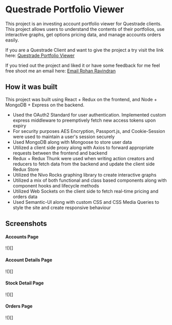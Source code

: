 # Questrade Portfolio Viewer

This project is an investing account portfolio viewer for Questrade clients. This project allows users to understand the contents of their portfolios, use interactive graphs, get options pricing data, and manage accounts orders easily.

If you are a Questrade Client and want to give the project a try visit the link here: [Questrade Portfolio Viewer](https://questrade-portfolio-view.herokuapp.com/)

If you tried out the project and liked it or have some feedback for me feel free shoot me an email here: [Email Rohan Ravindran](mailto:r8ravind@uwaterloo.ca?subject=Questrade%20Portfolio%20Viewer)

## How it was built

This project was built using React + Redux on the frontend, and Node + MongoDB + Express on the backend.

- Used the OAuth2 Standard for user authentication. Implemented custom express middleware to preemptively fetch new access tokens upon expiry
- For security purposes AES Encryption, Passport.js, and Cookie-Session were used to maintain a user's session securely
- Used MongoDB along with Mongoose to store user data
- Utilized a client side proxy along with Axios to forward appropriate requests between the frontend and backend
- Redux + Redux Thunk were used when writing action creators and reducers to fetch data from the backend and update the client side Redux Store
- Utilized the Nivo Rocks graphing library to create interactive graphs
- Utilized a mix of both functional and class based components along with component hooks and lifecycle methods
- Utilized Web Sockets on the client side to fetch real-time pricing and orders data
- Used Semantic-UI along with custom CSS and CSS Media Queries to style the site and create responsive behaviour

## Screenshots

#### Accounts Page

!()[]

#### Account Details Page

!()[]

#### Stock Detail Page

!()[]

#### Orders Page

!()[]
